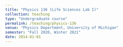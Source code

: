 ```yaml
---
title: "Physics 136 (Life Sciences Lab I)"
collection: teaching
type: "Undergraduate course"
permalink: /teaching/physics-136
venue: "Physics Department, University of Michigan"
semester: "Fall 2020, Winter 2021"
date: 2014-01-01
---
```

